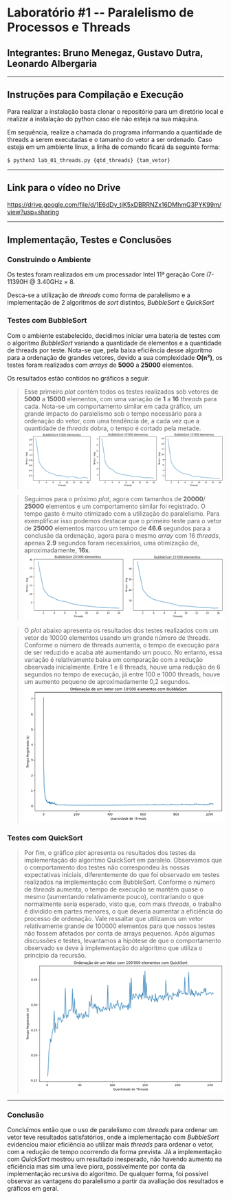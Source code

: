 # Laboratório #1 -- Paralelismo de Processos e Threads
## Integrantes: Bruno Menegaz, Gustavo Dutra, Leonardo Albergaria
---
## Instruções para Compilação e Execução

Para realizar a instalação basta clonar o repositório para um diretório local e realizar a instalação do python caso ele não esteja na sua máquina.

Em sequência, realize a chamada do programa informando a quantidade de threads a serem executadas e o tamanho do vetor a ser ordenado. Caso esteja em um ambiente linux, a linha de comando ficará da seguinte forma:

```
$ python3 lab_01_threads.py {qtd_threads} {tam_vetor}  
```
---
## Link para o vídeo no Drive
https://drive.google.com/file/d/1E6dDy_tjK5xDBRRNZx16DMhmG3PYK99m/view?usp=sharing

---
## Implementação, Testes e Conclusões

### Construindo o Ambiente
Os testes foram realizados em um processador Intel 11ª geração Core i7-11390H @ 3.40GHz × 8.

Desca-se a utilização de *threads* como forma de paralelismo e a implementação de 2 algoritmos de *sort* distintos, *BubbleSort* e *QuickSort* 

### Testes com BubbleSort

Com o ambiente estabelecido, decidimos iniciar uma bateria de testes com o algoritmo *BubbleSort* variando a quantidade de elementos e a quantidade de threads por teste. Nota-se que, pela baixa eficiência desse algorítmo para a ordenação de grandes vetores, devido a sua complexidade **O(n²)**, os testes foram realizados com *arrays* de **5000** a **25000** elementos. 

Os resultados estão contidos no gráficos a seguir.

> Esse primeiro *plot* contém todos os testes realizados sob vetores de **5000** a **15000** elementos, com uma variação de **1** a **16** *threads* para cada. Nota-se um comportamento similar em cada gráfico, um grande impacto do paralelismo sob o tempo necessário para a ordenação do vetor, com uma tendência de, a cada vez que a quantidade de *threads* dobra, o tempo é cortado pela metade.
![Imagem 1](imagens/graph_bb_5_15.png)

> Seguimos para o próximo *plot*, agora com tamanhos de **20000**/ **25000** elementos e um comportamento similar foi registrado. O tempo gasto é muito otimizado com a utilização do paralelismo. Para exemplificar isso podemos destacar que o primeiro teste para o vetor de **25000** elementos marcou um tempo de **46.6** segundos para a conclusão da ordenação, agora para o mesmo *array* com 16 *threads*, apenas **2.9** segundos foram necessários, uma otimização de, aproximadamente, **16x**.
![Imagem 2](imagens/graph_bb_20_25.png) 

> O *plot* abaixo apresenta os resultados dos testes realizados com um vetor de 10000 elementos usando um grande número de threads. Conforme o número de threads aumenta, o tempo de execução para de ser reduzido e acaba até aumentando um pouco. No entanto, essa variação é relativamente baixa em comparação com a redução observada inicialmente. Entre 1 e 8 threads, houve uma redução de 6 segundos no tempo de execução, já entre 100 e 1000 threads, houve um aumento pequeno de aproximadamente 0,2 segundos.
![Imagem 3](imagens/graph_bb.png)

### Testes com QuickSort
> Por fim, o gráfico *plot* apresenta os resultados dos testes da implementação do algoritmo QuickSort em paralelo. Observamos que o comportamento dos testes não correspondeu às nossas expectativas iniciais, diferentemente do que foi observado em testes realizados na implementação com BubbleSort. Conforme o número de *threads* aumenta, o tempo de execução se mantém quase o mesmo (aumentando relativamente pouco), contrariando o que normalmente seria esperado, visto que, com mais *threads*, o trabalho é dividido em partes menores, o que deveria aumentar a eficiência do processo de ordenação. Vale ressaltar que utilizamos um vetor relativamente grande de 100000 elementos para que nossos testes não fossem afetados por conta de arrays pequenos. Após algumas discussões e testes, levantamos a hipótese de que o comportamento observado se deve à implementação do algoritmo que utiliza o princípio da recursão.
![Imagem 4](imagens/graph_qs.png)
---
### Conclusão

Concluímos então que o uso de paralelismo com *threads* para ordenar um vetor teve resultados satisfatórios, onde a implementação com *BubbleSort* evidenciou maior eficiência ao utilizar mais *threads* para ordenar o vetor, com a redução de tempo ocorrendo da forma prevista. Já a implementação com *QuickSort* mostrou um resultado inesperado, não havendo aumento na eficiência mas sim uma leve piora, possivelmente por conta da implementação recursiva do algoritmo. De qualquer forma, foi possível observar as vantagens do paralelismo a partir da avaliação dos resultados e gráficos em geral.